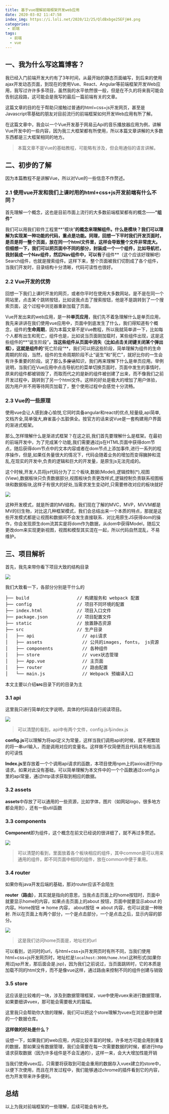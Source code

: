 ```yaml
---
title: 基于vue理解前端框架开发web应用
date: 2020-03-02 11:47:58
index_img: https://i.loli.net/2020/12/25/QldBxbge25EFjW4.png
categories:
 - 前端
tags:
  - 前端
  - vue
---
```


## 一、我为什么写这篇博客？
我已经入门前端开发大约有了3年时间，从最开始的静态页面编写，到后来的使用ajax开发动态页面，到现在的使用Vue、React、Angular等前端框架开发Web应用，我写过许许多多项目，虽然我的水平依然很一般，但是在不久的将来我可能会告别这段路，这可能会是我写的最后一篇前端有关的文章。

这篇文章的目的在于帮助只接触过普通的html+css+js开发网页，甚至是Javascript零基础的朋友对目前流行的前端框架如何开发Web应用有所了解。

在这篇文章中，我会以一个Vue开发基于网易云Api的音乐播放器应用为例，讲解Vue开发中的一些内容，因为我三大框架都有所使用，所以本篇文章讲解的大多数东西都是三大框架相同的地方。

> 本篇文章不是Vue的基础教程，可能略有涉及，但会用通俗的语言讲解。

## 二、初步的了解
因为本篇教程不是讲解Vue，所以对Vue的一些信息不作赘述。
### 2.1 使用vue开发和我们上课时用的html+css+js开发前端有什么不同？

首先理解一个概念，这也是目前市面上流行的大多数前端框架都有的概念——**“组件“**

我们可以用我们软件工程里**“模块”**的概念来理解组件。什么是模块？我们可以理解为实现某一种功能的代码，重点是功能。同理，回想一下平时我们开发页面时，是否是将一整个页面，放在同一个html文件里，这样会导致整个文件非常庞大。但细想一下，我们可以把页面中不同的部分，封装成一个一个组件，比如导航栏，我封装成一个Nav组件，然后Nav组件中，可以有**子组件**（这个应该好理解吧）Search组件，也就是搜索组件。这样下来，整个页面被我们切割成了各个组件，当我们开发时，目录结构十分清晰，代码可读性也很好。
### 2.2 Vue开发的优势
回想一下我们上课时开发的网页，或者你平时在使用大多数网站，是不是在同一个网站里，点击某个跳转按钮，比如说我点击了搜索按钮，他是不是跳转到了一个搜索页面，这个过程中浏览器重新加载了页面。

Vue开发出来的web应用，是一种**单页应用**，我们先不着急理解什么是单页应用，我先来讲讲在我们使用vue应用中，页面中到底发生了什么，我们得知道有个概念，组件的**生命周期**，因为本篇文章不是Vue教程，所以我就简单讲一下，比如每个人都有出生和死亡，组件也是，比如说当页面刚加载时，某些组件出现，这是这些组件的**“诞生阶段”**，当这些组件从页面中消失（比如点击关闭键关闭某个弹出框），这就是组件的**“死亡阶段“**，我们可以把这些阶段，简单理解为组件的生命周期的阶段，当然，组件的生命周期阶段不止“诞生”和“死亡”，就好比你的一生会有许多重要的阶段。说了那么多~~废话~~知识，我们再来理解下什么是单页应用。举例说明，当我们在Vue应用中点击导航栏的菜单切换页面时，页面中发生的事情时，原来的组件都被销毁了，而取而代之的是新的组件被创建了出来，而不像我们之前开发过程中，跳转到了另一个html文件。这样的好处是极大的增加了用户体验，因为用户并不用等待网页加载了，整个使用过程中会感觉十分流畅。

### 2.3 Vue的一些原理

使用vue会让人感到身心愉悦,它同时具备angular和react的优点,轻量级,api简单,文档齐全,简单强大,麻雀虽小五脏俱全。按官方的话来说Vue是一套构建用户界面的渐进式框架。

那么,怎样理解什么是渐进式框架？在这之前,我们首先要理解什么是框架。在最初的前端开发中，为了完成某个功能,我们需要通过js在HTML页面中获得dom节点，随后获得dom节点中的文本内容或者在dom节点上添加事件,进行一系列的程序操作，但是,如果任务量很大的情况下，代码会随着业务的增加而变得臃肿和混乱,在现实的开发中,负责的逻辑和巨大的开发量，是原生js无法完成的。

这个时候,开发人员将js代码分为了三个板块,数据(Model),逻辑控制(*),视图(View),数据板块只负责数据部分,视图板块负责更改样式,逻辑控制负责联系视图板块和数据板块,这样子有很大的好处,当需求发生变动时,只需要修改对应的板块就好

![](/image/基于vue理解前端框架开发web应用/1.png)

这种开发模式，就是所谓的MV结构，我们现在了解的MVC，MVP，MVVM都是MV的衍生物，对比这几种框架模式，我们会总结出来一个本质的特点，那就是这些开发模式都是让视图和数据间不会发生直接联系．对比用原生JS获得dom的操作，你会发现原生dom流其实是将dom作为数据，从dom中获得Model，随后又更改dom来实现更新视图，视图和模型其实混在一起，所以代码自然混乱，不易维护。

## 三、项目解析

首先，我先来带你看下项目大致的结构目录

![](/image/基于vue理解前端框架开发web应用/2.png)

我们大致看一下，各部分分别是干什么的

<pre>
├── build                  // 构建服务和 webpack 配置
├── config                 // 项目不同环境的配置
├── index.html             // 项目入口文件
├── package.json           // 项目配置文件
├── static                 // 放置静态资源
├── src                    // 生产目录
│   ├── api                  // api请求
│   ├── assets               // 公共的images, fonts， js资源
│   ├── components           // 各种组件
│   ├── store                // vuex状态管理
│   ├── App.vue              // 主页面
│   ├── router               // 路由配置
│   └── main.js              // Webpack 预编译入口
</pre>

本文主要以介绍**src**目录下的的目录为主
### 3.1 api
这里我只进行简单的文字说明，具体的代码请自行阅读项目。

![](/image/基于vue理解前端框架开发web应用/3.png)

>可以清楚的看到，api中有两个文件，config.js与index.js

**config.js**可以理解为将api定义为常量，这样当我们调用api的时候，就不用繁琐的将一串url输入，而是调用对应的变量名。这样做不仅简便而且代码具有相当高的可读性

**Index.js**里存放着一个个调用api请求的函数，本项目使用npm上的axios进行http请求。如果对此没有基础，可以简单理解为本文件中的一个个函数通过config.js里的api常量，通过http请求获取到相应的数据。

### 3.2 assets

**assets**中存放了可以通用的一些资源，比如字体，图片（如网站logo，很多地方都会用到），还有一些util函数

### 3.3 components

**Component**即为组件，这个概念在前文已经说的很详细了，就不再过多赘述。

![](/image/基于vue理解前端框架开发web应用/4.png)

>可以清楚的看到，里面放着各个板块相应的组件，其中common是可以用来通用的组件，即不同页面中相同的组件，放在common中便于重用。

### 3.4 router

如果你有java开发后端的基础，那对router应该不会陌生

**router（路由）**，其实就是指向的意思，当我点击页面上的home按钮时，页面中就要显示home的内容，如果点击页面上的about 按钮，页面中就要显示about 的内容。Home按钮  => home 内容， about按钮 => about 内容，也可以说是一种映射. 所以在页面上有两个部分，一个是点击部分，一个是点击之后，显示内容的部分。 

![](/image/基于vue理解前端框架开发web应用/5.png)

> 这是我们访问home页面是，地址栏的url

可以看到，访问时的url，与html+css+js开发网页时有所不同，当我们使用html+css+js开发网页时，地址栏是```localhost:3000/home.html```这种形式(如果你用过jsp开发，那后面会是.jsp)，因为我们之前说过，当页面跳转时，它的本质是加载不同的html文件，而不是像vue这样，通过路由来控制不同的组件创建与销毁

### 3.5 store
这应该是比较难的一块，涉及到数据管理框架，vue中使用vuex来进行数据管理，如果要细讲vuex，那可能会需要极大的篇幅。

这里我只会帮助你大致的理解，我们可以把这个store理解为vuex在浏览器中创建的一个数据仓库。

**这样做的好处是什么？**

设想一下，如果我们的web应用，内容比较丰富的时候，许多地方可能会用到重复的数据，那如果没有数据管理，我们会需要在每一次需要数据的时候，都进行http请求获取数据（因为许多组件是不会互通的），这样一来，会大大增加性能开销

当我们使用vuex后，只需要将获取到可能会重用的数据存入vuex建立的store中，以便下次使用，而且在开发过程中，我们能够通过chrome的插件看到它的内容，也为开发带来许多便利。

## 总结
以上为我对前端框架的一些理解，后续可能会有补充。


